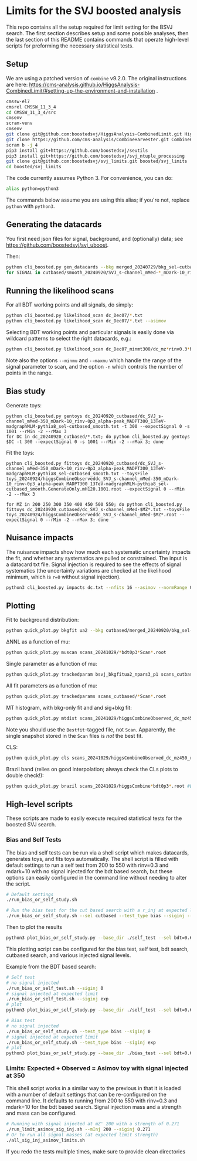 # Limits for the SVJ boosted analysis

This repo contains all the setup required for limit setting for the BSVJ search. The first section describes setup and some possible analyses,
then the last section of this README contains commands that operate high-level scripts for preforming the necessary statistical tests.

## Setup

We are using a patched version of `combine` v9.2.0. The original instructions are here: https://cms-analysis.github.io/HiggsAnalysis-CombinedLimit/#setting-up-the-environment-and-installation .

```bash
cmssw-el7
cmsrel CMSSW_11_3_4
cd CMSSW_11_3_4/src
cmsenv
scram-venv
cmsenv
git clone git@github.com:boostedsvj/HiggsAnalysis-CombinedLimit.git HiggsAnalysis/CombinedLimit -b seed_fit
git clone https://github.com/cms-analysis/CombineHarvester.git CombineHarvester && cd CombineHarvester && git checkout 610d8ded8d1f71ed4db4d634cd9e2d7b8ae7b560 && cd -
scram b -j 4
pip3 install git+https://github.com/boostedsvj/seutils
pip3 install git+https://github.com/boostedsvj/svj_ntuple_processing
git clone git@github.com:boostedsvj/svj_limits.git boosted/svj_limits
cd boosted/svj_limits
```

The code currently assumes Python 3.
For convenience, you can do:

```bash
alias python=python3
```

The commands below assume you are using this alias; if you're not, replace `python` with `python3`.


## Generating the datacards

You first need json files for signal, background, and (optionally) data; see https://github.com/boostedsvj/svj_uboost.

Then:

```bash
python cli_boosted.py gen_datacards --bkg merged_20240729/bkg_sel-cutbased.json --sig smooth_20240729/SVJ_s-channel_mMed-350_mDark-10_rinv-0p3_alpha-peak_MADPT300_13TeV-madgraphMLM-pythia8_sel-cutbased_smooth.json
for SIGNAL in cutbased/smooth_20240920/SVJ_s-channel_mMed-*_mDark-10_rinv-0p3*.json; do python cli_boosted.py gen_datacards --bkg cutbased/merged_20240920/bkg_sel-cutbased.json --sig $SIGNAL; done
```


## Running the likelihood scans

For all BDT working points and all signals, do simply:

```bash
python cli_boosted.py likelihood_scan dc_Dec07/*.txt
python cli_boosted.py likelihood_scan dc_Dec07/*.txt --asimov
```

Selecting BDT working points and particular signals is easily done via wildcard patterns to select the right datacards, e.g.:

```bash
python cli_boosted.py likelihood_scan dc_Dec07_minmt300/dc_mz*rinv0.3*bdt0p{0,3,5}*.txt --asimov --minmu -.5 --maxmu .5 -n 100
```

Note also the options `--minmu` and `--maxmu` which handle the range of the signal parameter to scan, and the option `-n` which controls the number of points in the range.


## Bias study

Generate toys:

```
python cli_boosted.py gentoys dc_20240920_cutbased/dc_SVJ_s-channel_mMed-350_mDark-10_rinv-0p3_alpha-peak_MADPT300_13TeV-madgraphMLM-pythia8_sel-cutbased_smooth.txt -t 300 --expectSignal 0 -s 1001 --rMin -2 --rMax 3
for DC in dc_20240920_cutbased/*.txt; do python cli_boosted.py gentoys $DC -t 300 --expectSignal 0 -s 1001 --rMin -2 --rMax 3; done
```

Fit the toys:

```
python cli_boosted.py fittoys dc_20240920_cutbased/dc_SVJ_s-channel_mMed-350_mDark-10_rinv-0p3_alpha-peak_MADPT300_13TeV-madgraphMLM-pythia8_sel-cutbased_smooth.txt --toysFile toys_20240924/higgsCombineObserveddc_SVJ_s-channel_mMed-350_mDark-10_rinv-0p3_alpha-peak_MADPT300_13TeV-madgraphMLM-pythia8_sel-cutbased_smooth.GenerateOnly.mH120.1001.root --expectSignal 0 --rMin -2 --rMax 3
 
for MZ in 200 250 300 350 400 450 500 550; do python cli_boosted.py fittoys dc_20240920_cutbased/dc_SVJ_s-channel_mMed-$MZ*.txt --toysFile toys_20240924/higgsCombineObserveddc_SVJ_s-channel_mMed-$MZ*.root --expectSignal 0 --rMin -2 --rMax 3; done
```

## Nuisance impacts

The nuisance impacts show how much each systematic uncertainty impacts the fit, and whether any systematics are pulled or constrained.
The input is a datacard txt file.
Signal injection is required to see the effects of signal systematics (the uncertainty variations are checked at the likelihood minimum, which is `r=0` without signal injection).

```bash
python3 cli_boosted.py impacts dc.txt --nfits 16 --asimov --normRange 0.1 2.0 --rMin -10 --rMax 10 --robustFit 1 --expectSignal 0.2
```

## Plotting

Fit to background distribution:
```bash
python quick_plot.py bkgfit ua2 --bkg cutbased/merged_20240920/bkg_sel-cutbased.json --sig cutbased/smooth_20240920/SVJ_s-channel_mMed-350_mDark-10_rinv-0p3_alpha-peak_MADPT300_13TeV-madgraphMLM-pythia8_sel-cutbased_smooth.json --outfile fit_bkg.png
```

ΔNNL as a function of mu:
```bash
python quick_plot.py muscan scans_20241029/*bdt0p3*Scan*.root
```

Single parameter as a function of mu:
```bash
python quick_plot.py trackedparam bsvj_bkgfitua2_npars3_p1 scans_cutbased/*Scan*.root
```

All fit parameters as a function of mu:
```bash
python quick_plot.py trackedparams scans_cutbased/*Scan*.root
```

MT histogram, with bkg-only fit and and sig+bkg fit:

```bash
python quick_plot.py mtdist scans_20241029/higgsCombineObserved_dc_mz450_rinv0.3_bdt0p300Bestfit.MultiDimFit.mH120.root
```

Note you should use the `Bestfit`-tagged file, not `Scan`.
Apparently, the single snapshot stored in the `Scan` files is _not_ the best fit.


CLS:

```bash
python quick_plot.py cls scans_20241029/higgsCombineObserved_dc_mz450_rinv0.3_bdt0p300.MultiDimFit.mH120.root scans_Dec07/higgsCombineAsimov_dc_mz450_rinv0.3_bdt0p300.MultiDimFit.mH120.root
```


Brazil band (relies on good interpolation; always check the CLs plots to double check!):

```bash
python quick_plot.py brazil scans_20241029/higgsCombine*bdt0p3*.root #Expects '*Observed*' and '*Asimov*' files
```

## High-level scripts

These scripts are made to easily execute required statistical tests for the boosted SVJ search.

### Bias and Self Tests

The bias and self tests can be run via a shell script which makes datacards, generates toys, and fits toys automatically. 
The shell script is filled with default settings to run a self test from 200 to 550 with rinv=0.3 and mdark=10 with no signal injected for the bdt based search, 
but these options can easily configured in the command line without needing to alter the script.

```bash
# Default settings
./run_bias_or_self_study.sh

# Run the bias test for the cut based search with a r_inj at expected limit strength for mZ 200
./run_bias_or_self_study.sh --sel cutbased --test_type bias --siginj --mMed_values "200"
```

Then to plot the results

```bash
python3 plot_bias_or_self_study.py --base_dir ./self_test --sel bdt=0.67 --test self
```

This plotting script can be configured for the bias test, self test, bdt search, cutbased search, and various injected signal levels.

Example from the BDT based search:
```bash
# Self test
# no signal injected
./run_bias_or_self_test.sh --siginj 0
# signal injected at expected limit
./run_bias_or_self_test.sh --siginj exp
# plot
python3 plot_bias_or_self_study.py --base_dir ./self_test --sel bdt=0.67 --test self

# Bias test
# no signal injected
./run_bias_or_self_study.sh --test_type bias --siginj 0
# signal injected at expected limit
./run_bias_or_self_study.sh --test_type bias --siginj exp
# plot
python3 plot_bias_or_self_study.py --base_dir ./bias_test --sel bdt=0.67 --test bias
```

### Limits: Expected + Observed = Asimov toy with signal injected at 350

This shell script works in a similar way to the previous in that it is loaded with a number of default settings that can be re-configured on the 
command line. It defaults to running from 200 to 550 with rinv=0.3 and mdark=10 for the bdt based search. Signal injection mass and a strength
and mass can be configured.

```bash
# Running with signal injected at mZ' 200 with a strength of 0.271
./run_limit_asimov_sig_inj.sh --mInj 200 --siginj 0.271
# Or to run all signal masses (at expected limit strength)
./all_sig_inj_asimov_limits.sh
```

If you redo the tests multiple times, make sure to provide clean directories

